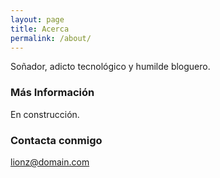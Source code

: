 ```yaml
---
layout: page
title: Acerca
permalink: /about/
---
```


So&ntilde;ador, adicto tecnol&oacute;gico y humilde bloguero.

### M&aacute;s Informaci&oacute;n

En construcci&oacute;n.

### Contacta conmigo

[lionz@domain.com](mailto:lionz@domain.com)
